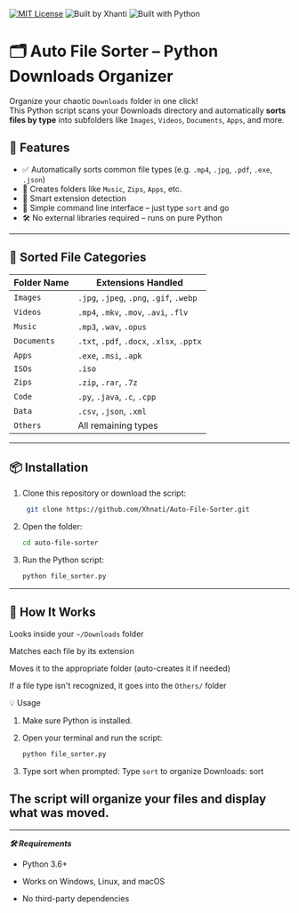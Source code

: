 
[![MIT License](https://img.shields.io/badge/License-MIT-green.svg)](LICENSE)
![Built by Xhanti](https://img.shields.io/badge/Built_by-Xhanti-blueviolet)
![Built with Python](https://img.shields.io/badge/Built_with-Python-blue)

# 🗂️ Auto File Sorter – Python Downloads Organizer

Organize your chaotic `Downloads` folder in one click!  
This Python script scans your Downloads directory and automatically **sorts files by type** into subfolders like `Images`, `Videos`, `Documents`, `Apps`, and more.

## 🚀 Features

- ✅ Automatically sorts common file types (e.g. `.mp4`, `.jpg`, `.pdf`, `.exe`, `.json`)
- 📂 Creates folders like `Music`, `Zips`, `Apps`, etc.
- 🧠 Smart extension detection
- 🧪 Simple command line interface – just type `sort` and go
- 🛠️ No external libraries required – runs on pure Python

---

## 📁 Sorted File Categories

| Folder Name | Extensions Handled |
|-------------|--------------------|
| `Images`    | `.jpg`, `.jpeg`, `.png`, `.gif`, `.webp` |
| `Videos`    | `.mp4`, `.mkv`, `.mov`, `.avi`, `.flv` |
| `Music`     | `.mp3`, `.wav`, `.opus` |
| `Documents` | `.txt`, `.pdf`, `.docx`, `.xlsx`, `.pptx` |
| `Apps`      | `.exe`, `.msi`, `.apk` |
| `ISOs`      | `.iso` |
| `Zips`      | `.zip`, `.rar`, `.7z` |
| `Code`      | `.py`, `.java`, `.c`, `.cpp` |
| `Data`      | `.csv`, `.json`, `.xml` |
| `Others`    | All remaining types |

---

## 📦 Installation

1. Clone this repository or download the script:
    ```bash
     git clone https://github.com/Xhnati/Auto-File-Sorter.git
    ```

3. Open the folder:
    ```bash
    cd auto-file-sorter
    ```

5. Run the Python script:
    ```bash
   python file_sorter.py
    ```
---

## 🧠 How It Works

Looks inside your `~/Downloads` folder

Matches each file by its extension

Moves it to the appropriate folder (auto-creates it if needed)

If a file type isn't recognized, it goes into the  `Others/` folder

💡 Usage
1. Make sure Python is installed.

2. Open your terminal and run the script:
   ```bash
   python file_sorter.py
   ```


4. Type sort when prompted:
    Type `sort` to organize Downloads: sort


## The script will organize your files and display what was moved.
---
***🛠️ Requirements***

  - Python 3.6+

  - Works on Windows, Linux, and macOS

  - No third-party dependencies


